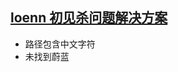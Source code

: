 ## <a href="https://saplonily.top/celeste_modding_tutorial/mapping/basic_env/#_2" target="_blank">loenn 初见杀问题解决方案</a>

* 路径包含中文字符
* 未找到蔚蓝